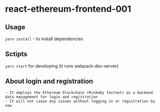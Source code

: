 # react-ethereum-frontend-001

## Usage
`yarn install` - to install dependencies

## Sctipts 
`yarn start` for developing (it runs webpack-dev-server) 

## About login and registration
    - It employs the Ethereum blockchain (Rinkeby testnet) as a backend data management for login and registration
    - It will not cause any issues without logging in or registration by now
